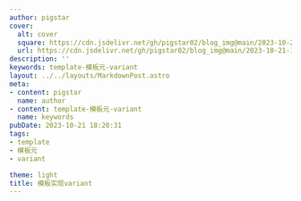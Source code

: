 ```yaml
---
author: pigstar
cover:
  alt: cover
  square: https://cdn.jsdelivr.net/gh/pigstar02/blog_img@main/2023-10-21-18-18-32.jpg
  url: https://cdn.jsdelivr.net/gh/pigstar02/blog_img@main/2023-10-21-18-18-32.jpg
description: ''
keywords: template-模板元-variant
layout: ../../layouts/MarkdownPost.astro
meta:
- content: pigstar
  name: author
- content: template-模板元-variant
  name: keywords
pubDate: 2023-10-21 18:20:31
tags: 
- template
- 模板元
- variant

theme: light
title: 模板实现variant
---
```


